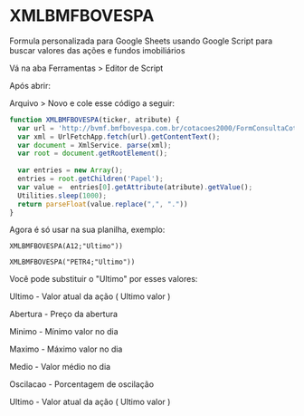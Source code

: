 # XMLBMFBOVESPA
Formula personalizada para Google Sheets usando Google Script para buscar valores das ações e fundos imobiliários

Vá na aba Ferramentas > Editor de Script

Após abrir:

Arquivo > Novo
e cole esse código a seguir:
```js
function XMLBMFBOVESPA(ticker, atribute) {
  var url = 'http://bvmf.bmfbovespa.com.br/cotacoes2000/FormConsultaCotacoes.asp?strListaCodigos=' + ticker;
  var xml = UrlFetchApp.fetch(url).getContentText();
  var document = XmlService. parse(xml);
  var root = document.getRootElement();
  
  var entries = new Array();
  entries = root.getChildren('Papel');
  var value =  entries[0].getAttribute(atribute).getValue();
  Utilities.sleep(1000);
  return parseFloat(value.replace(",", "."))
}
```

Agora é só usar na sua planilha, exemplo:

```
XMLBMFBOVESPA(A12;"Ultimo"))
```
```
XMLBMFBOVESPA("PETR4;"Ultimo"))
```
Você pode substituir o "Ultimo" por esses valores:
 
Ultimo - Valor atual da ação ( Ultimo valor ) 

Abertura - Preço da abertura

Minimo - Mínimo valor  no dia

Maximo - Máximo valor  no dia

Medio	- Valor médio no dia

Oscilacao - Porcentagem de oscilação

Ultimo - Valor atual da ação ( Ultimo valor ) 
